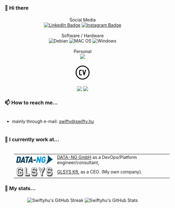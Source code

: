 ### 👋 Hi there

<div id="badges" style="display: block; text-align: center; margin: 20px auto; widht:100%">
 Social Media<br>
 <a href="https://www.linkedin.com/in/swiftyhu"><img src="https://img.shields.io/badge/LinkedIn-blue?style=for-the-badge&logo=linkedin&logoColor=white" alt="LinkedIn Badge"/></a>
 <a href="https://www.instagram.com/swifty.hu/"><img src="https://img.shields.io/badge/Instagram-E4405F?style=for-the-badge&logo=instagram&logoColor=white" alt="Instagram Badge"/></a>
 <br>
 <br>
 Software / Hardware<br>
 <img src="https://img.shields.io/badge/Debian-A81D33?style=for-the-badge&logo=debian&logoColor=white" alt="Debian"/>
 <img src="https://img.shields.io/badge/mac%20os-000000?style=for-the-badge&logo=apple&logoColor=white" alt="MAC OS"/>
 <img src="https://img.shields.io/badge/Windows-0078D6?style=for-the-badge&logo=windows&logoColor=white" alt="Windows"/>
 <br>
 <br>
 Personal<br>
  <a href="https://swifty.hu/"><img src="https://img.shields.io/website-up-down-green-red/http/swifty.hu.svg"></a>  
 <br>
 <br>
 <a href="http://swifty.hu/pdf/Lajos_GASPAR_CV.pdf"><img src=".images/cv.png" style="height: 48px; width: 48px; background-color: transparent" alt="CV"></a>
 <br>
 <br>
 <a href="https://github.com/glsys-eu"><img src="https://badgen.net/badge/icon/GLSYS.EU?icon=github&label"></a>
 <a href="https://github.com/swiftyhu"><img src="https://badgen.net/badge/icon/Swiftyhu?icon=github&label"></a>
</div>

### 📫 How to reach me...<br><br>

  - mainly through e-mail: swifty@swifty.hu<br><br>

### 🔭 I currently work at...<br><br>

<table style="margin-left: 30px">
<tr><td><a href="https://data-ng.com"><img src=".images/data-ng.png" style="height: 32px; background-color: gray; vertical-align: middle" alt="DATA-NG"></a></td><td><a href="https://data-ng.com">DATA-NG GmbH</a> as a DevOps/Platform engineer/consultant,</td></tr>
<tr><td><a href="https://glsys.eu"><img src=".images/glsys.png" style="height: 32px; background-color: gray; vertical-align: middle" alt="GLSYS"></a></td><td><a href="https://glsys.eu">GLSYS Kft.</a> as a CEO. (My own company).</td></tr>
</table>

### 🌱 My stats...
<div style="display: block; text-align: center; margin: 20px auto; width:100%">

![Swiftyhu's GitHub Streak][streak]
![Swiftyhu's GitHub Stats][stats]

</div>

<!--
**Swiftyhu/Swiftyhu** is a ✨ _special_ ✨ repository because its `README.md` (this file) appears on your GitHub profile.

Here are some ideas to get you started:

- 🔭 I’m currently working on ...
- 🌱 I’m currently learning ...
- 👯 I’m looking to collaborate on ...
- 🤔 I’m looking for help with ...
- 💬 Ask me about ...
- 📫 How to reach me: ...
- 😄 Pronouns: ...
- ⚡ Fun fact: ...

https://www.sitepoint.com/github-profile-readme/
https://dev.to/envoy_/150-badges-for-github-pnk

  <img src="https://img.shields.io/badge/YouTube-red?style=for-the-badge&logo=youtube&logoColor=white" alt="Youtube Badge"/>
  <img src="https://img.shields.io/badge/Twitter-blue?style=for-the-badge&logo=twitter&logoColor=white" alt="Twitter Badge"/>

-->



[streak]: https://github-readme-streak-stats.herokuapp.com?user=Swiftyhu
[stats]: https://github-readme-stats.vercel.app/api?username=Swiftyhu&show_icons=true&theme=transparent
